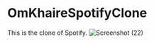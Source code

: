 # OmKhaireSpotifyClone

This is the clone of Spotify.
![Screenshot (22)](https://github.com/omskhaire615/OmKhaireSpotifyClone/assets/168053123/242fdbb1-034d-4210-b4f4-7f8a58b39748)
